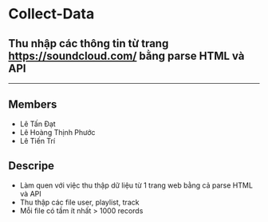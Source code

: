 # Collect-Data
## Thu nhập các thông tin từ trang https://soundcloud.com/ bằng parse HTML và API

---

## Members
- Lê Tấn Đạt
- Lê Hoàng Thịnh Phước
- Lê Tiến Trí

## Descripe
* Làm quen với việc thu thập dữ liệu từ 1 trang web bằng cả parse HTML và API
* Thu thập các file user, playlist, track
* Mỗi file có tầm ít nhất > 1000 records
